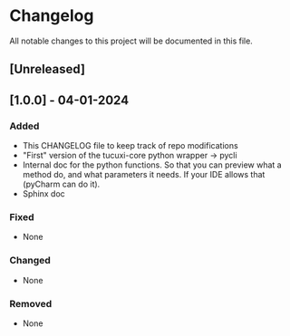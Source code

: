 # Changelog

All notable changes to this project will be documented in this file.

## [Unreleased]

## [1.0.0] - 04-01-2024

### Added

- This CHANGELOG file to keep track of repo modifications
- "First" version of the tucuxi-core python wrapper -> pycli
- Internal doc for the python functions. So that you can preview what a method do, and 
  what parameters it needs. If your IDE allows that (pyCharm can do it).
- Sphinx doc

### Fixed

- None

### Changed

- None

### Removed

- None

